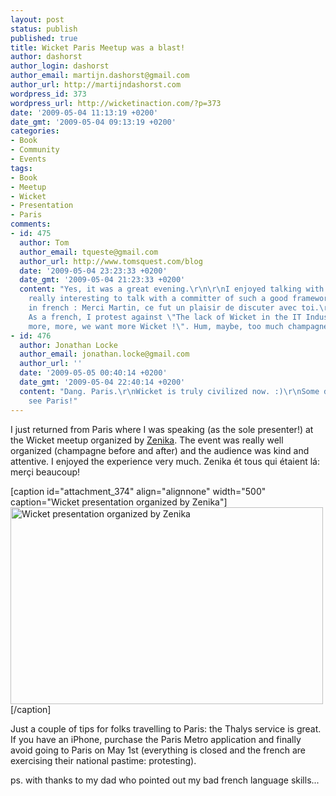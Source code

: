 ```yaml
---
layout: post
status: publish
published: true
title: Wicket Paris Meetup was a blast!
author: dashorst
author_login: dashorst
author_email: martijn.dashorst@gmail.com
author_url: http://martijndashorst.com
wordpress_id: 373
wordpress_url: http://wicketinaction.com/?p=373
date: '2009-05-04 11:13:19 +0200'
date_gmt: '2009-05-04 09:13:19 +0200'
categories:
- Book
- Community
- Events
tags:
- Book
- Meetup
- Wicket
- Presentation
- Paris
comments:
- id: 475
  author: Tom
  author_email: tqueste@gmail.com
  author_url: http://www.tomsquest.com/blog
  date: '2009-05-04 23:23:33 +0200'
  date_gmt: '2009-05-04 21:23:33 +0200'
  content: "Yes, it was a great evening.\r\n\r\nI enjoyed talking with you. It is
    really interesting to talk with a committer of such a good framework.\r\n\r\nAnd
    in french : Merci Martin, ce fut un plaisir de discuter avec toi.\r\n\r\nA bientôt,\r\nTom\r\n\r\nPS:
    As a french, I protest against \"The lack of Wicket in the IT Industry ! More,
    more, more, we want more Wicket !\". Hum, maybe, too much champagne for me :-)"
- id: 476
  author: Jonathan Locke
  author_email: jonathan.locke@gmail.com
  author_url: ''
  date: '2009-05-05 00:40:14 +0200'
  date_gmt: '2009-05-04 22:40:14 +0200'
  content: "Dang. Paris.\r\nWicket is truly civilized now. :)\r\nSome day I want to
    see Paris!"
---
```

<p>I just returned from Paris where I was speaking (as the sole presenter!) at the Wicket meetup organized by <a href="http://zenika.com">Zenika</a>. The event was really well organized (champagne before and after) and the audience was kind and attentive. I enjoyed the experience very much. Zenika ét tous qui étaient lá: merçi beaucoup!</p>
<p>[caption id="attachment_374" align="alignnone" width="500" caption="Wicket presentation organized by Zenika"]<a href="http://wicketinaction.com/wp-content/uploads/2009/05/zenika.jpg"><img src="http://wicketinaction.com/wp-content/uploads/2009/05/zenika.jpg" alt="Wicket presentation organized by Zenika" title="Wicket@Zenika" width="500" height="315" class="size-full wp-image-374" /></a>[/caption]</p>
<p>Just a couple of tips for folks travelling to Paris: the Thalys service is great. If you have an iPhone, purchase the Paris Metro application and finally avoid going to Paris on May 1st (everything is closed and the french are exercising their national pastime: protesting).</p>
<p>ps. with thanks to my dad who pointed out my bad french language skills...</p>
